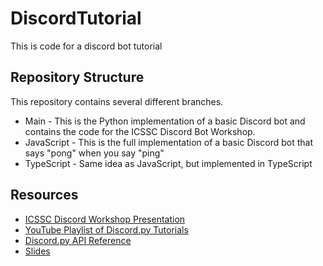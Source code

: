 # DiscordTutorial
This is code for a discord bot tutorial

## Repository Structure
This repository contains several different branches.
* Main - This is the Python implementation of a basic Discord bot and contains the code for the ICSSC Discord Bot Workshop.
* JavaScript - This is the full implementation of a basic Discord bot that says "pong" when you say "ping"
* TypeScript - Same idea as JavaScript, but implemented in TypeScript

## Resources
* [ICSSC Discord Workshop Presentation](https://docs.google.com/presentation/d/1ANQEEl2yFph8veWyNyqpTixPcvACTuREyu_jNiPy4V0/edit?usp=sharing)
* [YouTube Playlist of Discord.py Tutorials](https://www.youtube.com/playlist?list=PLuwK012tUglquEYi64dm6FtMRmXx9SpfJ)
* [Discord.py API Reference](https://discordpy.readthedocs.io/en/stable/api.html)
* [Slides](https://docs.google.com/presentation/d/1ANQEEl2yFph8veWyNyqpTixPcvACTuREyu_jNiPy4V0/edit?usp=sharing)
